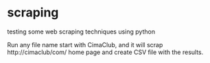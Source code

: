 # scraping
testing some web scraping techniques using python

Run any file name start with CimaClub, and it will scrap http://cimaclub/com/ home page and create CSV file with the results.
